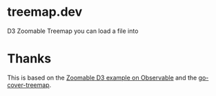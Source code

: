# treemap.dev
D3 Zoomable Treemap you can load a file into

# Thanks
This is based on the [Zoomable D3 example on Observable]() and the [go-cover-treemap](https://go-cover-treemap.io).